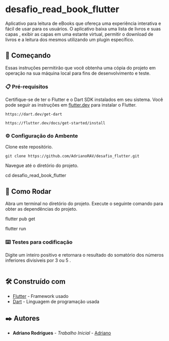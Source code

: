 
# desafio_read_book_flutter

Aplicativo para leitura de eBooks que ofereça uma experiência interativa e fácil de usar para os
usuários. O aplicativo baixa uma lista de livros e suas capas , exibir as capas em
uma estante virtual, permitir o download de livros e a leitura dos mesmos utilizando um plugin específico.

## 🚀 Começando

Essas instruções permitirão que você obtenha uma cópia do projeto em operação na sua máquina local para fins de desenvolvimento e teste.


### 📋 Pré-requisitos

Certifique-se de ter o Flutter e o Dart SDK instalados em seu sistema. Você pode seguir as instruções em [flutter.dev](https://flutter.dev/docs/get-started/install) para instalar o Flutter.
```
https://dart.dev/get-dart
```
```
https://flutter.dev/docs/get-started/install
```

### ⚙️ Configuração do Ambente

Clone este repositório.

```[
git clone https://github.com/AdrianoRAV/desafio_flutter.git
```
Navegue até o diretório do projeto.

cd desafio_read_book_flutter

## 🔧 Como Rodar

Abra um terminal no diretório do projeto.
Execute o seguinte comando para obter as dependências do projeto.

flutter pub get

flutter run

### ⌨️ Testes para codificação

Digite um inteiro positivo e  retornara o resultado do somatório dos números inferiores divisiveis por 3 ou 5 .

```

```

## 🛠️ Construído com

* [Flutter](https://docs.flutter.dev/) - Framework usado
* [Dart](https://dart.dev/guides) - Linguagem de programação usada


## ✒️ Autores

* **Adriano Rodrigues** - *Trabalho Inicial* - [Adriano](https://github.com/AdrianoRAV)

